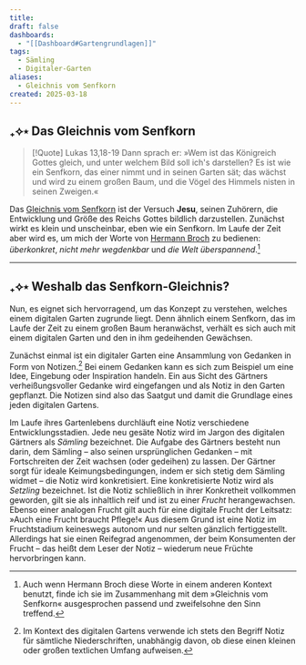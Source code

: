 ```yaml
---
title: 
draft: false
dashboards:
  - "[[Dashboard#Gartengrundlagen]]"
tags:
  - Sämling
  - Digitaler-Garten
aliases:
  - Gleichnis vom Senfkorn
created: 2025-03-18
---
```


## ₊⟡⋆ Das Gleichnis vom Senfkorn

> [!Quote] Lukas 13,18-19
> Dann sprach er: »Wem ist das Königreich Gottes gleich, und unter welchem Bild soll ich's darstellen? Es ist wie ein Senfkorn, das einer nimmt und in seinen Garten sät; das wächst und wird zu einem großen Baum, und die Vögel des Himmels nisten in seinen Zweigen.«

Das [Gleichnis vom Senfkorn](https://www.bible.com/bible/65/LUK.13.18-19.GANTP) ist der Versuch **Jesu**, seinen Zuhörern, die Entwicklung und Größe des Reichs Gottes bildlich darzustellen. Zunächst wirkt es klein und unscheinbar, eben wie ein Senfkorn. Im Laufe der Zeit aber wird es, um mich der Worte von [Hermann Broch](https://de.wikipedia.org/wiki/Hermann_Broch) zu bedienen: *überkonkret*, *nicht mehr wegdenkbar* und *die Welt überspannend*.[^1]

---

## ₊⟡⋆ Weshalb das Senfkorn-Gleichnis?

Nun, es eignet sich hervorragend, um das Konzept zu verstehen, welches einem digitalen Garten zugrunde liegt. Denn ähnlich einem Senfkorn, das im Laufe der Zeit zu einem großen Baum heranwächst, verhält es sich auch mit einem digitalen Garten und den in ihm gedeihenden Gewächsen.

Zunächst einmal ist ein digitaler Garten eine Ansammlung von Gedanken in Form von Notizen.[^2] Bei einem Gedanken kann es sich zum Beispiel um eine Idee, Eingebung oder Inspiration handeln. Ein aus Sicht des Gärtners verheißungsvoller Gedanke wird eingefangen und als Notiz in den Garten gepflanzt. Die Notizen sind also das Saatgut und damit die Grundlage eines jeden digitalen Gartens.

Im Laufe ihres Gartenlebens durchläuft eine Notiz verschiedene Entwicklungsstadien. Jede neu gesäte Notiz wird im Jargon des digitalen Gärtners als *Sämling* bezeichnet. Die Aufgabe des Gärtners besteht nun darin, dem Sämling – also seinen ursprünglichen Gedanken – mit Fortschreiten der Zeit wachsen (oder gedeihen) zu lassen. Der Gärtner sorgt für ideale Keimungsbedingungen, indem er sich stetig dem Sämling widmet – die Notiz wird konkretisiert. Eine konkretisierte Notiz wird als *Setzling* bezeichnet. Ist die Notiz schließlich in ihrer Konkretheit vollkommen geworden, gilt sie als inhaltlich reif und ist zu einer *Frucht* herangewachsen. Ebenso einer analogen Frucht gilt auch für eine digitale Frucht der Leitsatz: »Auch eine Frucht braucht Pflege!« Aus diesem Grund ist eine Notiz im Fruchtstadium keineswegs autonom und nur selten gänzlich fertiggestellt. Allerdings hat sie einen Reifegrad angenommen, der beim Konsumenten der Frucht – das heißt dem Leser der Notiz – wiederum neue Früchte hervorbringen kann.

[^1]: Auch wenn Hermann Broch diese Worte in einem anderen Kontext benutzt, finde ich sie im Zusammenhang mit dem »Gleichnis vom Senfkorn« ausgesprochen passend und zweifelsohne den Sinn treffend.
[^2]: Im Kontext des digitalen Gartens verwende ich stets den Begriff Notiz für sämtliche Niederschriften, unabhängig davon, ob diese einen kleinen oder großen textlichen Umfang aufweisen. 